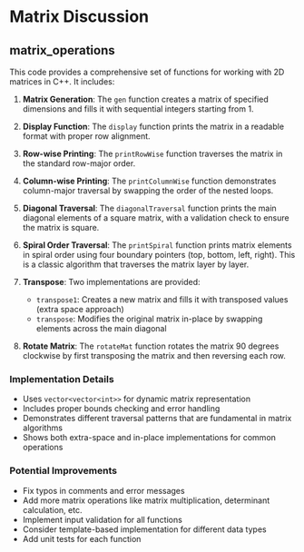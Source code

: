 # Matrix Discussion

## matrix_operations

This code provides a comprehensive set of functions for working with 2D matrices in C++. It includes:

1. **Matrix Generation**: The `gen` function creates a matrix of specified dimensions and fills it with sequential integers starting from 1.

2. **Display Function**: The `display` function prints the matrix in a readable format with proper row alignment.

3. **Row-wise Printing**: The `printRowWise` function traverses the matrix in the standard row-major order.

4. **Column-wise Printing**: The `printColumnWise` function demonstrates column-major traversal by swapping the order of the nested loops.

5. **Diagonal Traversal**: The `diagonalTraversal` function prints the main diagonal elements of a square matrix, with a validation check to ensure the matrix is square.

6. **Spiral Order Traversal**: The `printSpiral` function prints matrix elements in spiral order using four boundary pointers (top, bottom, left, right). This is a classic algorithm that traverses the matrix layer by layer.

7. **Transpose**: Two implementations are provided:
   - `transpose1`: Creates a new matrix and fills it with transposed values (extra space approach)
   - `transpose`: Modifies the original matrix in-place by swapping elements across the main diagonal

8. **Rotate Matrix**: The `rotateMat` function rotates the matrix 90 degrees clockwise by first transposing the matrix and then reversing each row.

### Implementation Details

- Uses `vector<vector<int>>` for dynamic matrix representation
- Includes proper bounds checking and error handling
- Demonstrates different traversal patterns that are fundamental in matrix algorithms
- Shows both extra-space and in-place implementations for common operations

### Potential Improvements

- Fix typos in comments and error messages
- Add more matrix operations like matrix multiplication, determinant calculation, etc.
- Implement input validation for all functions
- Consider template-based implementation for different data types
- Add unit tests for each function